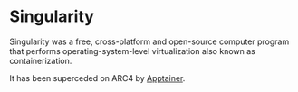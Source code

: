 # Singularity

Singularity was a free, cross-platform and open-source computer program that
performs operating-system-level virtualization also known as containerization.

It has been superceded on ARC4 by [Apptainer](apptainer).
